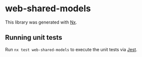 # web-shared-models

This library was generated with [Nx](https://nx.dev).

## Running unit tests

Run `nx test web-shared-models` to execute the unit tests via [Jest](https://jestjs.io).
